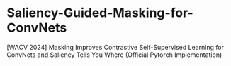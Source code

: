 # Saliency-Guided-Masking-for-ConvNets
[WACV 2024] Masking Improves Contrastive Self-Supervised Learning for ConvNets and Saliency Tells You Where (Official Pytorch Implementation)
